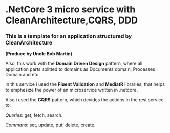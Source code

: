 # .NetCore 3 micro service with CleanArchitecture,CQRS, DDD 
### This is a template for an application structured by CleanArchitecture 
**(Produce by Uncle Bob Martin)**

Also, this work with the **Domain Driven Design** pattern, where all application parts splitted to domains as Documents domain, Processes Domain and etc.

In this service i used the **Fluent Validation** and **MediatR** libraries, that helps to emphesize the power of an microservice written in .netcore.

Also i used the **CQRS** pattern, which devides the actions in the rest service to:

*Queries*: get, fetch, search.

*Commans*: set, update, put, delete, create.



